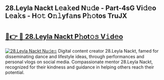 ## 28.Leyla Nackt L𝚎a𝚔ed N𝚞𝚍e - Part-4sG Vi𝚍𝚎o L𝚎a𝚔s - H𝚘𝚝 O𝚗𝚕yf𝚊ns P𝚑𝚘tos TruJX

# <h2><a href="http://kff7f7n.oniu.top/?m=28.Leyla+Nackt">🔗👉 🔴 28.Leyla Nackt P𝚑ot𝚘𝚜 V𝚒d𝚎o</a></h2>

[![28.Leyla Nackt Nu𝚍e𝚜](https://i.imgur.com/0qMVB7G.gif)](http://kff7f7n.oniu.top/?m=28.Leyla+Nackt)
Digital content creator 28.Leyla Nackt, famed for disseminating dance and lifestyle ideas, through performances and personal vlogs on social media. Compassionate mentor 28.Leyla Nackt, recognized for their kindness and guidance in helping others reach their potential.  
